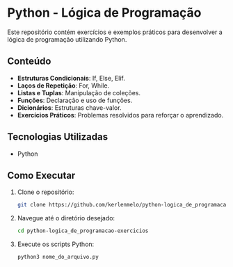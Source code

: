# Python - Lógica de Programação

Este repositório contém exercícios e exemplos práticos para desenvolver a lógica de programação utilizando Python.

## Conteúdo

- **Estruturas Condicionais**: If, Else, Elif.
- **Laços de Repetição**: For, While.
- **Listas e Tuplas**: Manipulação de coleções.
- **Funções**: Declaração e uso de funções.
- **Dicionários**: Estruturas chave-valor.
- **Exercícios Práticos**: Problemas resolvidos para reforçar o aprendizado.

## Tecnologias Utilizadas

- Python

## Como Executar

1. Clone o repositório:
   ```bash
   git clone https://github.com/kerlenmelo/python-logica_de_programacao-exercicios.git
   ```
2. Navegue até o diretório desejado:
   ```bash
   cd python-logica_de_programacao-exercicios
   ```
3. Execute os scripts Python:
   ```bash
   python3 nome_do_arquivo.py
   ```

